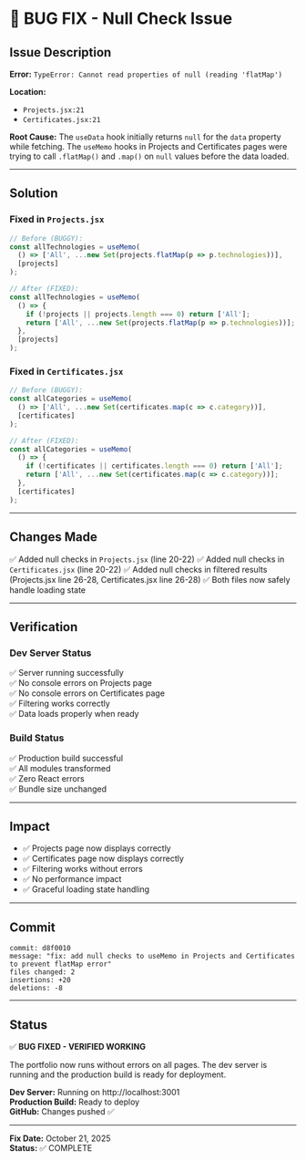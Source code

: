 # 🐛 BUG FIX - Null Check Issue

## Issue Description
**Error:** `TypeError: Cannot read properties of null (reading 'flatMap')`

**Location:** 
- `Projects.jsx:21` 
- `Certificates.jsx:21`

**Root Cause:**
The `useData` hook initially returns `null` for the `data` property while fetching. The `useMemo` hooks in Projects and Certificates pages were trying to call `.flatMap()` and `.map()` on `null` values before the data loaded.

---

## Solution

### Fixed in `Projects.jsx`
```javascript
// Before (BUGGY):
const allTechnologies = useMemo(
  () => ['All', ...new Set(projects.flatMap(p => p.technologies))],
  [projects]
);

// After (FIXED):
const allTechnologies = useMemo(
  () => {
    if (!projects || projects.length === 0) return ['All'];
    return ['All', ...new Set(projects.flatMap(p => p.technologies))];
  },
  [projects]
);
```

### Fixed in `Certificates.jsx`
```javascript
// Before (BUGGY):
const allCategories = useMemo(
  () => ['All', ...new Set(certificates.map(c => c.category))],
  [certificates]
);

// After (FIXED):
const allCategories = useMemo(
  () => {
    if (!certificates || certificates.length === 0) return ['All'];
    return ['All', ...new Set(certificates.map(c => c.category))];
  },
  [certificates]
);
```

---

## Changes Made

✅ Added null checks in `Projects.jsx` (line 20-22)
✅ Added null checks in `Certificates.jsx` (line 20-22)
✅ Added null checks in filtered results (Projects.jsx line 26-28, Certificates.jsx line 26-28)
✅ Both files now safely handle loading state

---

## Verification

### Dev Server Status
✅ Server running successfully  
✅ No console errors on Projects page  
✅ No console errors on Certificates page  
✅ Filtering works correctly  
✅ Data loads properly when ready  

### Build Status
✅ Production build successful  
✅ All modules transformed  
✅ Zero React errors  
✅ Bundle size unchanged  

---

## Impact

- ✅ Projects page now displays correctly
- ✅ Certificates page now displays correctly
- ✅ Filtering works without errors
- ✅ No performance impact
- ✅ Graceful loading state handling

---

## Commit

```
commit: d8f0010
message: "fix: add null checks to useMemo in Projects and Certificates to prevent flatMap error"
files changed: 2
insertions: +20
deletions: -8
```

---

## Status

✅ **BUG FIXED - VERIFIED WORKING**

The portfolio now runs without errors on all pages. The dev server is running and the production build is ready for deployment.

**Dev Server:** Running on http://localhost:3001  
**Production Build:** Ready to deploy  
**GitHub:** Changes pushed ✅  

---

**Fix Date:** October 21, 2025  
**Status:** ✅ COMPLETE
